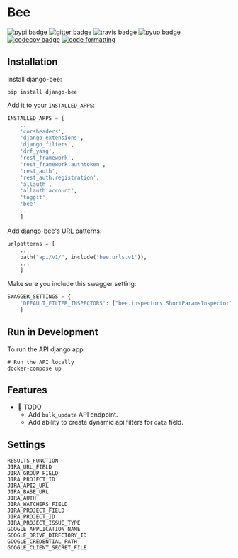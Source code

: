 # Bee

[![pypi badge][pypi_badge]][pypi_base]
[![gitter badge][gitter_badge]][gitter_base]
[![travis badge][travis_badge]][travis_base]
[![pyup badge][pyup_badge]][pyup_base]
[![codecov badge][codecov_badge]][codecov_base]
[![code formatting][black_badge]][black_base]

## Installation

Install django-bee:

    pip install django-bee

Add it to your `INSTALLED_APPS`:

```python
INSTALLED_APPS = [
    ...
    'corsheaders',
    'django_extensions',
    'django_filters',
    'drf_yasg',
    'rest_framework',
    'rest_framework.authtoken',
    'rest_auth',
    'rest_auth.registration',
    'allauth',
    'allauth.account',
    'taggit',
    'bee'
    ...
    ]
```

Add django-bee's URL patterns:

```python
urlpatterns = [
    ...
    path("api/v1/", include('bee.urls.v1')),
    ...
    ]
```

Make sure you include this swagger setting:

```python
SWAGGER_SETTINGS = {
    'DEFAULT_FILTER_INSPECTORS': ["bee.inspectors.ShortParamsInspector"]
    }
```

## Run in Development

To run the API django app:

    # Run the API locally
    docker-compose up

## Features

* 🚀 TODO
  * Add `bulk_update` API endpoint.
  * Add ability to create dynamic api filters for `data` field.

## Settings

    RESULTS_FUNCTION
    JIRA_URL_FIELD
    JIRA_GROUP_FIELD
    JIRA_PROJECT_ID
    JIRA_API2_URL
    JIRA_BASE_URL
    JIRA_AUTH
    JIRA_WATCHERS_FIELD
    JIRA_PROJECT_FIELD
    JIRA_PROJECT_ID
    JIRA_PROJECT_ISSUE_TYPE
    GOOGLE_APPLICATION_NAME
    GOOGLE_DRIVE_DIRECTORY_ID
    GOOGLE_CREDENTIAL_PATH
    GOOGLE_CLIENT_SECRET_FILE

[Cookiecutter]: https://github.com/audreyr/cookiecutter
[cookiecutter-djangopackage]: https://github.com/pydanny/cookiecutter-djangopackage
[codecov_badge]: https://codecov.io/gh/leukgen/django-bee/branch/master/graph/badge.svg
[codecov_base]: https://codecov.io/gh/leukgen/django-bee
[gitter_badge]: https://badges.gitter.im/leukgen/django-bee/Lobby.svg
[gitter_base]: https://gitter.im/leukgen/django-bee
[pypi_badge]: https://img.shields.io/pypi/v/django-bee.svg
[pypi_base]: https://pypi.python.org/pypi/django-bee
[pyup_badge]: https://pyup.io/repos/github/leukgen/django-bee/shield.svg
[pyup_base]: https://pyup.io/repos/github/leukgen/django-bee/
[travis_badge]: https://img.shields.io/travis/leukgen/django-bee/master.svg
[travis_base]: https://travis-ci.org/leukgen/django-bee
[black_badge]: https://img.shields.io/badge/code%20style-black-000000.svg
[black_base]: https://github.com/ambv/black
